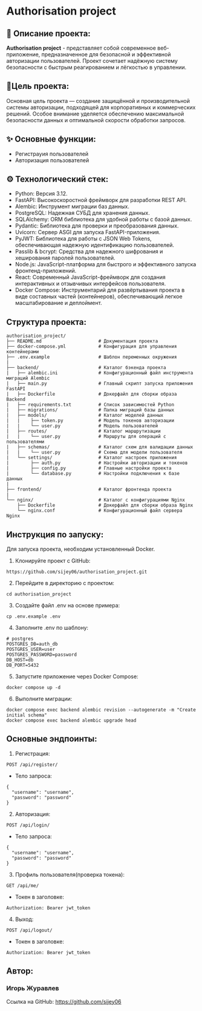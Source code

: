 # Authorisation project
## 📝 Описание проекта:
**Authorisation project** - представляет собой современное веб-приложение, предназначенное для безопасной и эффективной авторизации пользователей. Проект сочетает надёжную систему безопасности с быстрым реагированием и лёгкостью в управлении.  
## 🎯Цель проекта:
Основная цель проекта — создание защищённой и производительной системы авторизации, подходящей для корпоративных и коммерческих решений. Особое внимание уделяется обеспечению максимальной безопасности данных и оптимальной скорости обработки запросов.
## ✨ Основные функции:
- Регистрауия пользователей
- Авторизация пользователей
## ⚙️ Технологический стек:
- Python: Версия 3.12.
- FastAPI: Высокоскоростной фреймворк для разработки REST API.
- Alembic: Инструмент миграции баз данных.
- PostgreSQL: Надежная СУБД для хранения данных.
- SQLAlchemy: ORM библиотека для удобной работы с базой данных.
- Pydantic: Библиотека для проверки и преобразования данных.
- Uvicorn: Сервер ASGI для запуска FastAPI-приложения.
- PyJWT: Библиотека для работы с JSON Web Tokens, обеспечивающая надежную идентификацию пользователей.
- Passlib & bcrypt: Средства для надежного шифрования и хеширования паролей пользователей.  
- Node.js: JavaScript-платформа для быстрого и эффективного запуска фронтенд-приложений.  
- React: Современный JavaScript-фреймворк для создания интерактивных и отзывчивых интерфейсов пользователя.
- Docker Compose: Инструментарий для развёртывания проекта в виде составных частей (контейнеров), обеспечивающий легкое масштабирование и деплоймент.
## Структура проекта:
```
authorisation_project/
├── README.md                     # Документация проекта
├── docker-compose.yml            # Конфигурация для управления контейнерами
├── .env.example                  # Шаблон переменных окружения
|
├── backend/                      # Каталог бэкенда проекта
|   ├── alembic.ini               # Конфигурационный файл инструмента миграций Alembic
|   ├── main.py                   # Главный скрипт запуска приложения FastAPI
|   ├── Dockerfile                # Докерфайл для сборки образа Backend
|   ├── requirements.txt          # Список зависимостей Python
|   ├── migrations/               # Папка миграций базы данных
|   ├── models/                   # Каталог моделей данных
|   |    ├── token.py             # Модель токенов авторизации
|   |    └── user.py              # Модель пользователей
|   ├── routes/                   # Каталог маршрутизации
|   |    └── user.py              # Маршруты для операций с пользователями
|   ├── schemas/                  # Каталог схем для валидации данных
|   |    └── user.py              # Схема для модели пользователя
|   └── settings/                 # Каталог настроек приложения
|        ├── auth.py              # Настройки авторизации и токенов
|        ├── config.py            # Главные настройки проекта
|        └── database.py          # Настройки подключения к базе данных
|
├── frontend/                     # Каталог фронтенда проекта
|
└── nginx/                        # Каталог с конфигурациями Nginx
    ├── Dockerfile                # Докерфайл для сборки образа Nginx
    └── nginx.conf                # Конфигурационный файл сервера Nginx
```
## Инструкция по запуску:
Для запуска проекта, необходим установленный Docker.
1. Клонируйте проект с GitHub:
```
https://github.com/sijey06/authorisation_project.git
```
2. Перейдите в директорию с проектом:
```
cd authorisation_project
```
3. Создайте файл .env на основе примера:
```
cp .env.example .env
```
4. Заполните .env по шаблону:
```
# postgres
POSTGRES_DB=auth_db
POSTGRES_USER=user
POSTGRES_PASSWORD=password
DB_HOST=db
DB_PORT=5432

```
5. Запустите приложение через Docker Compose:
```
docker compose up -d
```
6. Выполните миграции:
```
docker compose exec backend alembic revision --autogenerate -m "Create initial schema"
docker compose exec backend alembic upgrade head
```
## Основные эндпоинты:
1. Регистрация:
```
POST /api/register/
```
- Тело запроса:
```
{
  "username": "username",
  "password": "password"
}
```
2. Авторизация:
```
POST /api/login/
```
- Тело запроса:
```
{
  "username": "username",
  "password": "password"
}
```
3. Профиль пользователя(проверка токена):
```
GET /api/me/
```
- Токен в заголовке:
```
Authorization: Bearer jwt_token
```
4. Выход:
```
POST /api/logout/
```
- Токен в заголовке:
```
Authorization: Bearer jwt_token
```
## Автор:
### Игорь Журавлев
Ссылка на GitHub:
https://github.com/sijey06